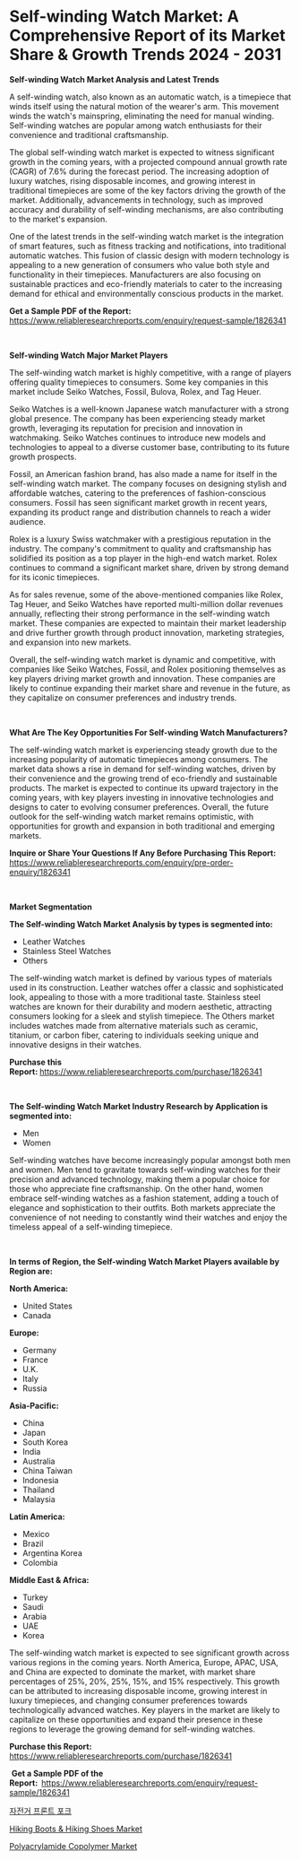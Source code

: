 <p><h1>Self-winding Watch Market: A Comprehensive Report of its Market Share & Growth Trends 2024 - 2031</h1></p><p><strong>Self-winding Watch Market Analysis and Latest Trends</strong></p>
<p><p>A self-winding watch, also known as an automatic watch, is a timepiece that winds itself using the natural motion of the wearer's arm. This movement winds the watch's mainspring, eliminating the need for manual winding. Self-winding watches are popular among watch enthusiasts for their convenience and traditional craftsmanship.</p><p>The global self-winding watch market is expected to witness significant growth in the coming years, with a projected compound annual growth rate (CAGR) of 7.6% during the forecast period. The increasing adoption of luxury watches, rising disposable incomes, and growing interest in traditional timepieces are some of the key factors driving the growth of the market. Additionally, advancements in technology, such as improved accuracy and durability of self-winding mechanisms, are also contributing to the market's expansion.</p><p>One of the latest trends in the self-winding watch market is the integration of smart features, such as fitness tracking and notifications, into traditional automatic watches. This fusion of classic design with modern technology is appealing to a new generation of consumers who value both style and functionality in their timepieces. Manufacturers are also focusing on sustainable practices and eco-friendly materials to cater to the increasing demand for ethical and environmentally conscious products in the market.</p></p>
<p><strong>Get a Sample PDF of the Report:&nbsp;</strong> <a href="https://www.reliableresearchreports.com/enquiry/request-sample/1826341">https://www.reliableresearchreports.com/enquiry/request-sample/1826341</a></p>
<p>&nbsp;</p>
<p><strong>Self-winding Watch Major Market Players</strong></p>
<p><p>The self-winding watch market is highly competitive, with a range of players offering quality timepieces to consumers. Some key companies in this market include Seiko Watches, Fossil, Bulova, Rolex, and Tag Heuer.</p><p>Seiko Watches is a well-known Japanese watch manufacturer with a strong global presence. The company has been experiencing steady market growth, leveraging its reputation for precision and innovation in watchmaking. Seiko Watches continues to introduce new models and technologies to appeal to a diverse customer base, contributing to its future growth prospects.</p><p>Fossil, an American fashion brand, has also made a name for itself in the self-winding watch market. The company focuses on designing stylish and affordable watches, catering to the preferences of fashion-conscious consumers. Fossil has seen significant market growth in recent years, expanding its product range and distribution channels to reach a wider audience.</p><p>Rolex is a luxury Swiss watchmaker with a prestigious reputation in the industry. The company's commitment to quality and craftsmanship has solidified its position as a top player in the high-end watch market. Rolex continues to command a significant market share, driven by strong demand for its iconic timepieces.</p><p>As for sales revenue, some of the above-mentioned companies like Rolex, Tag Heuer, and Seiko Watches have reported multi-million dollar revenues annually, reflecting their strong performance in the self-winding watch market. These companies are expected to maintain their market leadership and drive further growth through product innovation, marketing strategies, and expansion into new markets.</p><p>Overall, the self-winding watch market is dynamic and competitive, with companies like Seiko Watches, Fossil, and Rolex positioning themselves as key players driving market growth and innovation. These companies are likely to continue expanding their market share and revenue in the future, as they capitalize on consumer preferences and industry trends.</p></p>
<p>&nbsp;</p>
<p><strong>What Are The Key Opportunities For Self-winding Watch Manufacturers?</strong></p>
<p><p>The self-winding watch market is experiencing steady growth due to the increasing popularity of automatic timepieces among consumers. The market data shows a rise in demand for self-winding watches, driven by their convenience and the growing trend of eco-friendly and sustainable products. The market is expected to continue its upward trajectory in the coming years, with key players investing in innovative technologies and designs to cater to evolving consumer preferences. Overall, the future outlook for the self-winding watch market remains optimistic, with opportunities for growth and expansion in both traditional and emerging markets.</p></p>
<p><strong>Inquire or Share Your Questions If Any Before Purchasing This Report:</strong> <a href="https://www.reliableresearchreports.com/enquiry/pre-order-enquiry/1826341">https://www.reliableresearchreports.com/enquiry/pre-order-enquiry/1826341</a></p>
<p>&nbsp;</p>
<p><strong>Market Segmentation</strong></p>
<p><strong>The Self-winding Watch Market Analysis by types is segmented into:</strong></p>
<p><ul><li>Leather Watches</li><li>Stainless Steel Watches</li><li>Others</li></ul></p>
<p><p>The self-winding watch market is defined by various types of materials used in its construction. Leather watches offer a classic and sophisticated look, appealing to those with a more traditional taste. Stainless steel watches are known for their durability and modern aesthetic, attracting consumers looking for a sleek and stylish timepiece. The Others market includes watches made from alternative materials such as ceramic, titanium, or carbon fiber, catering to individuals seeking unique and innovative designs in their watches.</p></p>
<p><strong>Purchase this Report:&nbsp;</strong><a href="https://www.reliableresearchreports.com/purchase/1826341">https://www.reliableresearchreports.com/purchase/1826341</a></p>
<p>&nbsp;</p>
<p><strong>The Self-winding Watch Market Industry Research by Application is segmented into:</strong></p>
<p><ul><li>Men</li><li>Women</li></ul></p>
<p><p>Self-winding watches have become increasingly popular amongst both men and women. Men tend to gravitate towards self-winding watches for their precision and advanced technology, making them a popular choice for those who appreciate fine craftsmanship. On the other hand, women embrace self-winding watches as a fashion statement, adding a touch of elegance and sophistication to their outfits. Both markets appreciate the convenience of not needing to constantly wind their watches and enjoy the timeless appeal of a self-winding timepiece.</p></p>
<p>&nbsp;</p>
<p><strong>In terms of Region, the Self-winding Watch Market Players available by Region are:</strong></p>
<p>
    <p> <strong> North America: </strong>
        <ul>
            <li>United States</li>
            <li>Canada</li>
        </ul>
        </p> 
    <p> <strong> Europe: </strong>
        <ul>
            <li>Germany</li>
            <li>France</li>
            <li>U.K.</li>
            <li>Italy</li>
            <li>Russia</li>
        </ul>
        </p> 
    <p> <strong> Asia-Pacific: </strong>
        <ul>
            <li>China</li>
            <li>Japan</li>
            <li>South Korea</li>
            <li>India</li>
            <li>Australia</li>
            <li>China Taiwan</li>
            <li>Indonesia</li>
            <li>Thailand</li>
            <li>Malaysia</li>
        </ul>
        </p> 
    <p> <strong> Latin America: </strong>
        <ul>
            <li>Mexico</li>
            <li>Brazil</li>
            <li>Argentina Korea</li>
            <li>Colombia</li>
        </ul>
        </p> 
    <p> <strong> Middle East & Africa: </strong>
        <ul>
            <li>Turkey</li>
            <li>Saudi</li>
            <li>Arabia</li>
            <li>UAE</li>
            <li>Korea</li>
        </ul>
    </p>
    </p>
<p><p>The self-winding watch market is expected to see significant growth across various regions in the coming years. North America, Europe, APAC, USA, and China are expected to dominate the market, with market share percentages of 25%, 20%, 25%, 15%, and 15% respectively. This growth can be attributed to increasing disposable income, growing interest in luxury timepieces, and changing consumer preferences towards technologically advanced watches. Key players in the market are likely to capitalize on these opportunities and expand their presence in these regions to leverage the growing demand for self-winding watches.</p></p>
<p><strong>Purchase this Report: </strong><a href="https://www.reliableresearchreports.com/purchase/1826341">https://www.reliableresearchreports.com/purchase/1826341</a></p>
<p>&nbsp;<strong>Get a Sample PDF of the Report:&nbsp;&nbsp;</strong><a href="https://www.reliableresearchreports.com/enquiry/request-sample/1826341">https://www.reliableresearchreports.com/enquiry/request-sample/1826341</a></p>
<p><strong></strong></p>
<p><p><a href="https://github.com/vs10l4sfg5c/Market-Research-Report-List-1/blob/main/19124466528.md">자전거 프론트 포크</a></p><p><a href="https://github.com/WillieWoodard/Market-Research-Report-List-4/blob/main/hiking-boots-hiking-shoes-market.md">Hiking Boots & Hiking Shoes Market</a></p><p><a href="https://nifty-kite-d51.notion.site/Polyacrylamide-Copolymer-Market-Research-Report-Provides-Critical-Insights-that-can-help-Shape-Busin-853c4d3c4f7b41d7ab84a394fc0c6ac2">Polyacrylamide Copolymer Market</a></p></p>